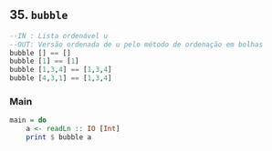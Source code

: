 ## 35. `bubble`
```hs
--IN : Lista ordenável u
--OUT: Versão ordenada de u pelo método de ordenação em bolhas
bubble [] == []
bubble [1] == [1]
bubble [1,3,4] == [1,3,4]
bubble [4,3,1] == [1,3,4]
```


<!--MAIN_BEGIN-->
### Main
```hs
main = do
    a <- readLn :: IO [Int]
    print $ bubble a

```
<!--MAIN_END-->
